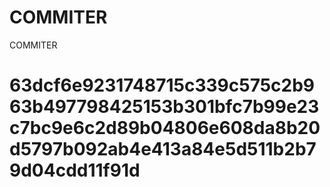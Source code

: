 # COMMITER
COMMITER






# 63dcf6e9231748715c339c575c2b963b497798425153b301bfc7b99e23c7bc9e6c2d89b04806e608da8b20d5797b092ab4e413a84e5d511b2b79d04cdd11f91d
